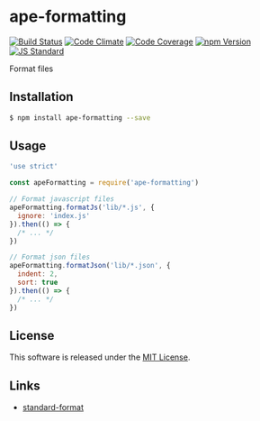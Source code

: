 ape-formatting
==========

<!---
This file is generated by ape-tmpl. Do not update manually.
--->

<!-- Badge Start -->
<a name="badges"></a>

[![Build Status][bd_travis_shield_url]][bd_travis_url]
[![Code Climate][bd_codeclimate_shield_url]][bd_codeclimate_url]
[![Code Coverage][bd_codeclimate_coverage_shield_url]][bd_codeclimate_url]
[![npm Version][bd_npm_shield_url]][bd_npm_url]
[![JS Standard][bd_standard_shield_url]][bd_standard_url]

[bd_repo_url]: https://github.com/ape-repo/ape-formatting
[bd_travis_url]: http://travis-ci.org/ape-repo/ape-formatting
[bd_travis_shield_url]: http://img.shields.io/travis/ape-repo/ape-formatting.svg?style=flat
[bd_travis_com_url]: http://travis-ci.com/ape-repo/ape-formatting
[bd_travis_com_shield_url]: https://api.travis-ci.com/ape-repo/ape-formatting.svg?token=
[bd_license_url]: https://github.com/ape-repo/ape-formatting/blob/master/LICENSE
[bd_codeclimate_url]: http://codeclimate.com/github/ape-repo/ape-formatting
[bd_codeclimate_shield_url]: http://img.shields.io/codeclimate/github/ape-repo/ape-formatting.svg?style=flat
[bd_codeclimate_coverage_shield_url]: http://img.shields.io/codeclimate/coverage/github/ape-repo/ape-formatting.svg?style=flat
[bd_gemnasium_url]: https://gemnasium.com/ape-repo/ape-formatting
[bd_gemnasium_shield_url]: https://gemnasium.com/ape-repo/ape-formatting.svg
[bd_npm_url]: http://www.npmjs.org/package/ape-formatting
[bd_npm_shield_url]: http://img.shields.io/npm/v/ape-formatting.svg?style=flat
[bd_standard_url]: http://standardjs.com/
[bd_standard_shield_url]: https://img.shields.io/badge/code%20style-standard-brightgreen.svg

<!-- Badge End -->


<!-- Description Start -->
<a name="description"></a>

Format files

<!-- Description End -->


<!-- Overview Start -->
<a name="overview"></a>



<!-- Overview End -->


<!-- Sections Start -->
<a name="sections"></a>

<!-- Section from "doc/guides/01.Installation.md.hbs" Start -->

<a name="section-doc-guides-01-installation-md"></a>
Installation
-----

```bash
$ npm install ape-formatting --save
```


<!-- Section from "doc/guides/01.Installation.md.hbs" End -->

<!-- Section from "doc/guides/02.Usage.md.hbs" Start -->

<a name="section-doc-guides-02-usage-md"></a>
Usage
---------

```javascript
'use strict'

const apeFormatting = require('ape-formatting')

// Format javascript files
apeFormatting.formatJs('lib/*.js', {
  ignore: 'index.js'
}).then(() => {
  /* ... */
})

// Format json files
apeFormatting.formatJson('lib/*.json', {
  indent: 2,
  sort: true
}).then(() => {
  /* ... */
})

```


<!-- Section from "doc/guides/02.Usage.md.hbs" End -->


<!-- Sections Start -->


<!-- LICENSE Start -->
<a name="license"></a>

License
-------
This software is released under the [MIT License](https://github.com/ape-repo/ape-formatting/blob/master/LICENSE).

<!-- LICENSE End -->


<!-- Links Start -->
<a name="links"></a>

Links
------

+ [standard-format][standard_format_url]

[standard_format_url]: https://github.com/maxogden/standard-format

<!-- Links End -->
